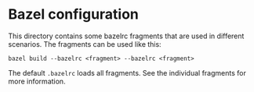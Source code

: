 # Bazel configuration

This directory contains some bazelrc fragments that are used in different scenarios. The fragments
can be used like this:

```
bazel build --bazelrc <fragment> --bazelrc <fragment>
```

The default `.bazelrc` loads all fragments. See the individual fragments for more information.
